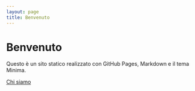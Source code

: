 ```yaml
---
layout: page
title: Benvenuto
---
```


# Benvenuto

Questo è un sito statico realizzato con GitHub Pages, Markdown e il tema Minima.

[Chi siamo](about.md)
